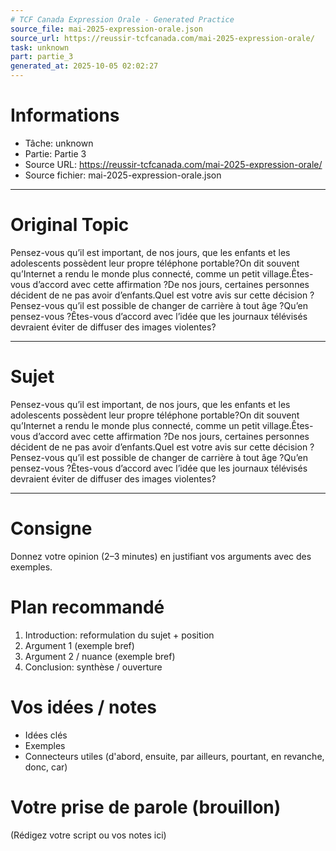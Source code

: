 ```yaml
---
# TCF Canada Expression Orale - Generated Practice
source_file: mai-2025-expression-orale.json
source_url: https://reussir-tcfcanada.com/mai-2025-expression-orale/
task: unknown
part: partie_3
generated_at: 2025-10-05 02:02:27
---
```


# Informations
- Tâche: unknown
- Partie: Partie 3
- Source URL: https://reussir-tcfcanada.com/mai-2025-expression-orale/
- Source fichier: mai-2025-expression-orale.json

---

# Original Topic
Pensez-vous qu’il est important, de nos jours, que les enfants et les adolescents possèdent leur propre téléphone portable?On dit souvent qu’Internet a rendu le monde plus connecté, comme un petit village.Êtes-vous d’accord avec cette affirmation ?De nos jours, certaines personnes décident de ne pas avoir d’enfants.Quel est votre avis sur cette décision ?Pensez-vous qu’il est possible de changer de carrière à tout âge ?Qu’en pensez-vous ?Êtes-vous d’accord avec l’idée que les journaux télévisés devraient éviter de diffuser des images violentes?

---

# Sujet
Pensez-vous qu’il est important, de nos jours, que les enfants et les adolescents possèdent leur propre téléphone portable?On dit souvent qu’Internet a rendu le monde plus connecté, comme un petit village.Êtes-vous d’accord avec cette affirmation ?De nos jours, certaines personnes décident de ne pas avoir d’enfants.Quel est votre avis sur cette décision ?Pensez-vous qu’il est possible de changer de carrière à tout âge ?Qu’en pensez-vous ?Êtes-vous d’accord avec l’idée que les journaux télévisés devraient éviter de diffuser des images violentes?

---
# Consigne
Donnez votre opinion (2–3 minutes) en justifiant vos arguments avec des exemples.

# Plan recommandé
1. Introduction: reformulation du sujet + position
2. Argument 1 (exemple bref)
3. Argument 2 / nuance (exemple bref)
4. Conclusion: synthèse / ouverture

# Vos idées / notes
- Idées clés
- Exemples
- Connecteurs utiles (d'abord, ensuite, par ailleurs, pourtant, en revanche, donc, car)

# Votre prise de parole (brouillon)
(Rédigez votre script ou vos notes ici)
